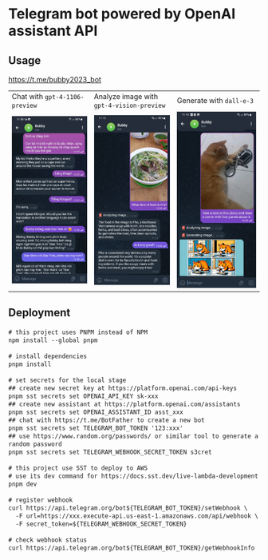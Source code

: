 # Telegram bot powered by OpenAI assistant API

## Usage

https://t.me/bubby2023_bot

|                                   |                                                     |                                                                           |
|-----------------------------------|-----------------------------------------------------|---------------------------------------------------------------------------|
| Chat with `gpt-4-1106-preview`    | Analyze image with `gpt-4-vision-preview`           | Generate with `dall-e-3`                                                  |
| ![Chat](screenshots/001_chat.jpg) | ![Analyze image](screenshots/002_analyze_image.jpg) | ![Analyze then generate image](screenshots/003_analyze_then_generate.jpg) |

## Deployment

```shell
# this project uses PNPM instead of NPM
npm install --global pnpm

# install dependencies
pnpm install

# set secrets for the local stage
## create new secret key at https://platform.openai.com/api-keys
pnpm sst secrets set OPENAI_API_KEY sk-xxx 
## create new assistant at https://platform.openai.com/assistants
pnpm sst secrets set OPENAI_ASSISTANT_ID asst_xxx
## chat with https://t.me/BotFather to create a new bot
pnpm sst secrets set TELEGRAM_BOT_TOKEN '123:xxx'
## use https://www.random.org/passwords/ or similar tool to generate a random password
pnpm sst secrets set TELEGRAM_WEBHOOK_SECRET_TOKEN s3cret

# this project use SST to deploy to AWS
# use its dev command for https://docs.sst.dev/live-lambda-development
pnpm dev

# register webhook
curl https://api.telegram.org/bot${TELEGRAM_BOT_TOKEN}/setWebhook \
  -F url=https://xxx.execute-api.us-east-1.amazonaws.com/api/webhook \
  -F secret_token=${TELEGRAM_WEBHOOK_SECRET_TOKEN}

# check webhook status
curl https://api.telegram.org/bot${TELEGRAM_BOT_TOKEN}/getWebhookInfo
```
